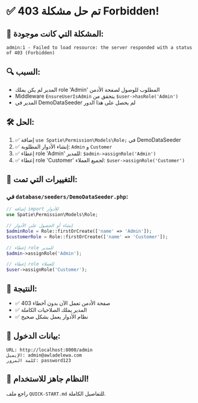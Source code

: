 # ✅ **تم حل مشكلة 403 Forbidden!**

## 🚨 **المشكلة التي كانت موجودة:**
```
admin:1 - Failed to load resource: the server responded with a status of 403 (Forbidden)
```

## 🔍 **السبب:**
- المدير لم يكن يملك role 'Admin' المطلوب للوصول لصفحة الأدمن
- Middleware `EnsureUserIsAdmin` يتحقق من `$user->hasRole('Admin')`
- المدير في DemoDataSeeder لم يحصل على هذا الدور

## 🛠️ **الحل:**
1. ✅ إضافة `use Spatie\Permission\Models\Role;` في DemoDataSeeder
2. ✅ إنشاء الأدوار المطلوبة: `Admin` و `Customer`
3. ✅ إعطاء role 'Admin' للمدير: `$admin->assignRole('Admin')`
4. ✅ إعطاء role 'Customer' لجميع العملاء: `$user->assignRole('Customer')`

## 📝 **التغييرات التي تمت:**

### في `database/seeders/DemoDataSeeder.php`:
```php
// إضافة import للأدوار
use Spatie\Permission\Models\Role;

// إنشاء أو الحصول على الأدوار
$adminRole = Role::firstOrCreate(['name' => 'Admin']);
$customerRole = Role::firstOrCreate(['name' => 'Customer']);

// إعطاء role للمدير
$admin->assignRole('Admin');

// إعطاء role للعملاء
$user->assignRole('Customer');
```

## 🚀 **النتيجة:**
- ✅ صفحة الأدمن تعمل الآن بدون أخطاء 403
- ✅ المدير يملك الصلاحيات الكاملة
- ✅ نظام الأدوار يعمل بشكل صحيح

## 🔐 **بيانات الدخول:**
```
URL: http://localhost:8000/admin
الإيميل: admin@awladelewa.com  
كلمة المرور: password123
```

## 🎉 **النظام جاهز للاستخدام!**
راجع ملف `QUICK-START.md` للتفاصيل الكاملة. 